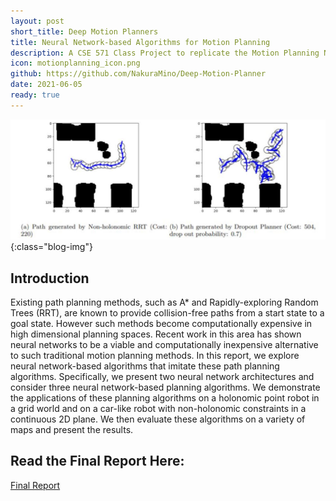 ```yaml
---
layout: post
short_title: Deep Motion Planners
title: Neural Network-based Algorithms for Motion Planning
description: A CSE 571 Class Project to replicate the Motion Planning Networks paper.
icon: motionplanning_icon.png
github: https://github.com/NakuraMino/Deep-Motion-Planner
date: 2021-06-05
ready: true
---
```

![motion planning non-holonomic](/assets/images/motionplanning.png){:class="blog-img"}

## Introduction

Existing path planning methods, such as A* and Rapidly-exploring Random Trees (RRT), are known to provide collision-free paths from a start state to a goal state. However such methods become computationally expensive in high dimensional planning spaces. Recent work in this area has shown neural networks to be a viable and computationally inexpensive alternative to such traditional motion planning methods. In this report, we explore neural network-based algorithms that imitate these path planning algorithms. Specifically, we present two neural network architectures and consider three neural network-based planning algorithms. We demonstrate the applications of these planning algorithms on a holonomic point robot in a grid world and on a car-like robot with non-holonomic constraints in a continuous 2D plane. We then evaluate these algorithms on a variety of maps and present the results.

## Read the Final Report Here:
[Final Report](https://nakuramino.github.io/assets/pdf/CSE_571_Project_2_Final_Report.pdf)
